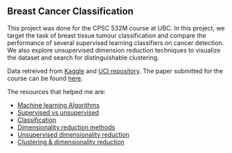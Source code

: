 ## Breast Cancer Classification

This project was done for the CPSC 532M course at UBC. In this project, we target the task of breast tissue tumour classification and compare the performance of several supervised learning classifiers on cancer detection. We also explore unsupervised dimension reduction techniques to visualize the dataset and search for distinguishable clustering.

Data retreived from [Kaggle](https://www.kaggle.com/uciml/breast-cancer-wisconsin-data) and [UCI repository](https://archive.ics.uci.edu/ml/datasets/Breast+Cancer+Coimbra). The paper submitted for the course can be found [here](https://github.com/abishekarun/Breast-Cancer-Classification/blob/master/doc/cancerDetection.pdf).

The resources that helped me are:

+ [Machine learning Algorithms](https://machinelearningmastery.com/supervised-and-unsupervised-machine-learning-algorithms/)
+ [Supervised vs unsupervised](https://towardsdatascience.com/supervised-vs-unsupervised-learning-14f68e32ea8d)
+ [Classification](https://towardsdatascience.com/supervised-machine-learning-classification-5e685fe18a6d)
+ [Dimensionality reduction methods](https://www.analyticsvidhya.com/blog/2015/07/dimension-reduction-methods/)
+ [Unsupervised dimensionality reduction](https://bmcbioinformatics.biomedcentral.com/articles/10.1186/1471-2105-11-567)
+ [Clustering & dimensionality reduction](https://www.imperva.com/blog/clustering-and-dimensionality-reduction-understanding-the-magic-behind-machine-learning/)